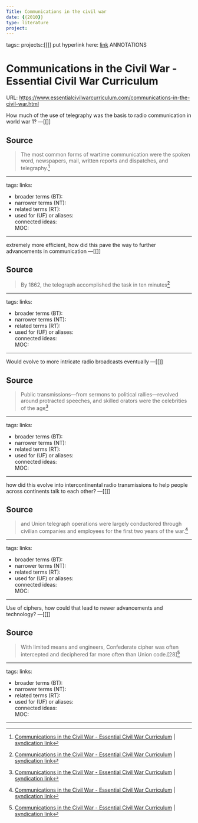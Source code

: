 ```yaml
---
Title: Communications in the civil war
date: {{2010}}
type: literature
project:
---
```

tags::
projects::[[]]
put hyperlink here: [link](https://www.essentialcivilwarcurriculum.com/communications-in-the-civil-war.html#:~:text=The%20most%20common%20forms%20of,battle%20flags%2C%20drums%20and%20bugles)
ANNOTATIONS
# Communications in the Civil War - Essential Civil War Curriculum
URL: https://www.essentialcivilwarcurriculum.com/communications-in-the-civil-war.html

How much of the use of telegraphy was the basis to radio communication in world war 1?
&mdash;[[]]

## Source 
> The most common forms of wartime communication were the spoken word, newspapers, mail, written reports and dispatches, and telegraphy.[^1]

[^1]: [Communications in the Civil War - Essential Civil War Curriculum](https://www.essentialcivilwarcurriculum.com/communications-in-the-civil-war.html) | [syndication link](tk) 

---
tags: 
links:  
- broader terms (BT):  
- narrower terms (NT):  
- related terms (RT):  
- used for (UF) or aliases:  
connected ideas:  
MOC:  

---
extremely more efficient, how did this pave the way to further advancements in communication
&mdash;[[]]

## Source 
> By 1862, the telegraph accomplished the task in ten minutes[^1]

[^1]: [Communications in the Civil War - Essential Civil War Curriculum](https://www.essentialcivilwarcurriculum.com/communications-in-the-civil-war.html) | [syndication link](tk) 

---
tags: 
links:  
- broader terms (BT):  
- narrower terms (NT):  
- related terms (RT):  
- used for (UF) or aliases:  
connected ideas:  
MOC:  

---
Would evolve to more intricate radio broadcasts eventually
&mdash;[[]]

## Source 
> Public transmissions—from sermons to political rallies—revolved around protracted speeches, and skilled orators were the celebrities of the age[^1]

[^1]: [Communications in the Civil War - Essential Civil War Curriculum](https://www.essentialcivilwarcurriculum.com/communications-in-the-civil-war.html) | [syndication link](tk) 

---
tags: 
links:  
- broader terms (BT):  
- narrower terms (NT):  
- related terms (RT):  
- used for (UF) or aliases:  
connected ideas:  
MOC:  

---
how did this evolve into intercontinental radio transmissions to help people across continents talk to each other?
&mdash;[[]]

## Source 
> and Union telegraph operations were largely conductored through civilian companies and employees for the first two years of the war.[^1]

[^1]: [Communications in the Civil War - Essential Civil War Curriculum](https://www.essentialcivilwarcurriculum.com/communications-in-the-civil-war.html) | [syndication link](tk) 

---
tags: 
links:  
- broader terms (BT):  
- narrower terms (NT):  
- related terms (RT):  
- used for (UF) or aliases:  
connected ideas:  
MOC:  

---
Use of ciphers, how could that lead to newer advancements and technology?
&mdash;[[]]

## Source 
> With limited means and engineers, Confederate cipher was often intercepted and deciphered far more often than Union code.[28][^1]

[^1]: [Communications in the Civil War - Essential Civil War Curriculum](https://www.essentialcivilwarcurriculum.com/communications-in-the-civil-war.html) | [syndication link](tk) 

---
tags: 
links:  
- broader terms (BT):  
- narrower terms (NT):  
- related terms (RT):  
- used for (UF) or aliases:  
connected ideas:  
MOC:  

---
